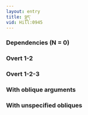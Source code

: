 ```yaml
---
layout: entry
title: ལྡུད་
vid: Hill:0945
---
```

### Dependencies (N = 0)


### Overt 1-2


### Overt 1-2-3


### With oblique arguments


### With unspecified obliques
